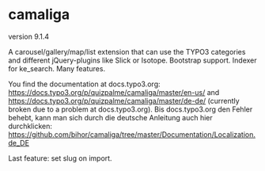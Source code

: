 # camaliga

version 9.1.4

A carousel/gallery/map/list extension that can use the TYPO3 categories and different jQuery-plugins like Slick or Isotope. 
Bootstrap support. Indexer for ke_search. Many features.

You find the documentation at docs.typo3.org:
https://docs.typo3.org/p/quizpalme/camaliga/master/en-us/
and
https://docs.typo3.org/p/quizpalme/camaliga/master/de-de/
(currently broken due to a problem at docs.typo3.org).
Bis docs.typo3.org den Fehler behebt, kann man sich durch die deutsche Anleitung auch hier durchklicken:
https://github.com/bihor/camaliga/tree/master/Documentation/Localization.de_DE

Last feature: set slug on import.